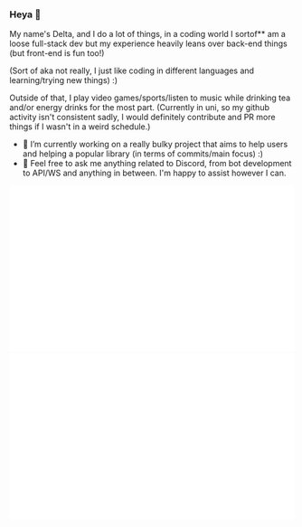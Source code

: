 ### Heya 👋

My name's Delta, and I do a lot of things, in a coding world I sortof** am a loose full-stack dev but my experience heavily leans over back-end things (but front-end is fun too!)

(Sort of aka not really, I just like coding in different languages and learning/trying new things) :)

Outside of that, I play video games/sports/listen to music while drinking tea and/or energy drinks for the most part. (Currently in uni, so my github activity isn't consistent sadly, I would definitely contribute and PR more things if I wasn't in a weird schedule.)

- 🔭 I’m currently working on a really bulky project that aims to help users and helping a popular library (in terms of commits/main focus) :)
- 💬 Feel free to ask me anything related to Discord, from bot development to API/WS and anything in between. I'm happy to assist however I can.

![](https://github.com/deltaxwizard/github-stats/blob/master/generated/overview.svg)
![](https://github.com/deltaxwizard/github-stats/blob/master/generated/languages.svg)

<!--
**DeltaXWizard/DeltaXWizard** is a ✨ _special_ ✨ repository because its `README.md` (this file) appears on your GitHub profile.

Here are some ideas to get you started:

- 🔭 I’m currently working on ...
- 🌱 I’m currently learning ...
- 👯 I’m looking to collaborate on ...
- 🤔 I’m looking for help with ...
- 💬 Ask me about ...
- 📫 How to reach me: ...
- 😄 Pronouns: ...
- ⚡ Fun fact: ...
-->
